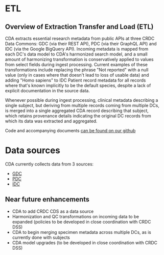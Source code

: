 # ETL

## Overview of Extraction Transfer and Load (ETL)

CDA extracts essential research metadata from public APIs at three CRDC Data Commons:
GDC (via their REST API), PDC (via their GraphQL API) and IDC (via the Google BigQuery API).
Incoming metadata is mapped from each DC's data model to CDA's harmonized search model,
and a small amount of harmonizing transformation is conservatively applied to values from
select fields during ingest processing. Current examples of these transformations include
replacing the phrase "Not reported" with a null value (only in cases where that doesn't
lead to loss of usable data) and adding "Homo sapiens" to IDC Patient record metadata
for all records where that's known implicitly to be the default species, despite a lack
of explicit documentation in the source data.

Whenever possible during ingest processing, clinical metadata describing a single subject,
but deriving from multiple records coming from multiple DCs, is merged into a single
aggregated CDA record describing that subject, which retains provenance details indicating
the original DC records from which its data was extracted and aggregated.

Code and accompanying documents [can be found on our github](https://github.com/CancerDataAggregator/transform)

# Data sources

CDA currently collects data from 3 sources:

- [GDC](https://portal.gdc.cancer.gov/)
- [PDC](https://pdc.cancer.gov/pdc/)
- [IDC](https://portal.imaging.datacommons.cancer.gov/)



## Near future enhancements

- CDA to add CRDC CDS as a data source
- Harmonization and QC transformations on incoming data to be expanded (policies to be developed in close coordination with CRDC DSS)
- CDA to begin merging specimen metadata across multiple DCs, as is currently done with subjects
- CDA model upgrades (to be developed in close coordination with CRDC DSS)
